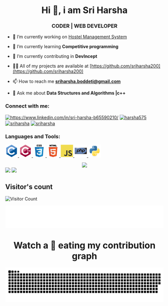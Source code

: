 
<h1 align="center">Hi 👋, i am Sri Harsha </h1>
<h3 align="center">CODER | WEB DEVELOPER</h3>

- 🔭 I’m currently working on [Hostel Management System](https://github.com/sriharsha/HOSTEL-MANAGEMENT-SYSTEM)

- 🌱 I’m currently learning **Competitive programming**

- 👯 I’m currently contributing in **DevIncept**

- 👨‍💻 All of my projects are available at [https://github.com/sriharsha200](https://github.com/sriharsha200) 

- 📫 How to reach me **sriharsha.boddeti@gmail.com**


- 💬 Ask me about **Data Structures and Algorithms |c++**
</div>
<h3 align="left">Connect with me:</h3>

 <p align="left">
<a href="https://linkedin.com/in/https://www.linkedin.com/in/sri-harsha-b65590210/" target="blank"><img align="center" src="https://raw.githubusercontent.com/rahuldkjain/github-profile-readme-generator/master/src/images/icons/Social/linked-in-alt.svg" alt="https://www.linkedin.com/in/sri-harsha-b65590210/" height="30" width="40" /></a>
<a href="https://instagram.com/harsha575" target="blank"><img align="center" src="https://raw.githubusercontent.com/rahuldkjain/github-profile-readme-generator/master/src/images/icons/Social/instagram.svg" alt="harsha575" height="30" width="40" /></a>
<a href="https://www.hackerrank.com/sriharsha_bodde1" target="blank"><img align="center" src="https://raw.githubusercontent.com/rahuldkjain/github-profile-readme-generator/master/src/images/icons/Social/hackerrank.svg" alt="sriharsha" height="30" width="40" /></a>
<a href="https://leetcode.com/SriHarshaBoddeti" target="blank"><img align="center" src="https://raw.githubusercontent.com/rahuldkjain/github-profile-readme-generator/master/src/images/icons/Social/leet-code.svg" alt="sriharsha" height="30" width="40" /></a>
</p>

<h3 align="left">Languages and Tools:</h3>
<p align="left"> <a href="https://www.cprogramming.com/" target="_blank"> <img src="https://raw.githubusercontent.com/devicons/devicon/master/icons/c/c-original.svg" alt="c" width="40" height="40"/> </a> <a href="https://www.w3schools.com/cpp/" target="_blank"> <img src="https://raw.githubusercontent.com/devicons/devicon/master/icons/cplusplus/cplusplus-original.svg" alt="cplusplus" width="40" height="40"/> </a> <a href="https://www.w3schools.com/css/" target="_blank"> <img src="https://raw.githubusercontent.com/devicons/devicon/master/icons/css3/css3-original-wordmark.svg" alt="css3" width="40" height="40"/> </a> <a href="https://www.w3.org/html/" target="_blank"> <img src="https://raw.githubusercontent.com/devicons/devicon/master/icons/html5/html5-original-wordmark.svg" alt="html5" width="40" height="40"/> </a> <a href="https://developer.mozilla.org/en-US/docs/Web/JavaScript" target="_blank"> <img src="https://raw.githubusercontent.com/devicons/devicon/master/icons/javascript/javascript-original.svg" alt="javascript" width="40" height="40"/> </a> <a href="https://www.php.net" target="_blank"> <img src="https://raw.githubusercontent.com/devicons/devicon/master/icons/php/php-original.svg" alt="php" width="40" height="40"/> </a> <a href="https://www.python.org" target="_blank"> <img src="https://raw.githubusercontent.com/devicons/devicon/master/icons/python/python-original.svg" alt="python" width="40" height="40"/> </a> </p>
<div style="display:flex; justify-content:center;">
  <img src="https://github-readme-stats.vercel.app/api?username=sriharsha200&count_private=true&&show_icons=true&theme=dark" />
</div>

<img src="https://github-readme-stats.vercel.app/api/top-langs/?username=sriharsha200" />

<img  src="https://github-readme-streak-stats.herokuapp.com?user=sriharsha200&theme=algolia&hide_border=true" />


## Visitor's count

![Visitor Count](https://profile-counter.glitch.me/{sriharsha200}/count.svg) 


<img align='center'  height="70" alt="Thanks" width="100%" src="https://github.com/Kushal997-das/Kushal997-das/blob/master/Profile%20generator/marquee.svg"/>


<h1 align = 'Center'>Watch a 🐍 eating my contribution graph</h1>
<p align="center">
  <img src="https://github.com/Ayan-thecodeking/ayan-thecodeking/blob/output/github-contribution-grid-snake.svg" alt="snake"></center>
</p>
